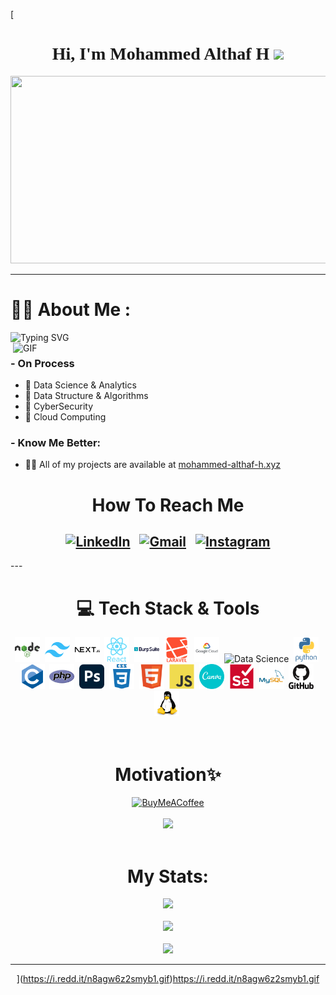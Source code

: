 [

<h1 align ="center" style="font-family:'Futura Md BT'">
   Hi, I'm Mohammed Althaf H
  <img src="https://media.giphy.com/media/hvRJCLFzcasrR4ia7z/giphy.gif" width="30px"/>
</h1>
<div align="center">
  <img src="https://media1.tenor.com/m/YXB84-L5pfMAAAAC/allooo-hey.gif" width="600" height="300"/>
</div>

---

# :man_technologist: About Me :
![Typing SVG](https://readme-typing-svg.demolab.com?font=Futura+Md+BT&weight=900&size=25&duration=5010&pause=800&random=false&width=435&lines=Creative+Programmer;Web+Developer;Cloud+Enthusiast;Pentester)
<img hight="400" width="500" alt="GIF" align="right" src="https://media1.tenor.com/m/Obshy86MvfcAAAAC/yo-anime.gif"/>

### - On Process
- 🤖 Data Science & Analytics
- 🤖 Data Structure & Algorithms
- 🤖 CyberSecurity
- 🤖 Cloud Computing

### - Know Me Better:
- :man_technologist: All of my projects are available at [mohammed-althaf-h.xyz](https://mohammed-althaf-h.xyz)

<div align="center">

# How To Reach Me

 [![LinkedIn](https://img.shields.io/badge/Mohammed_Althaf_H-%230077B5.svg?style=for-the-badge&logo=linkedin&logoColor=white)](https://linkedin.com/in/mohammed-althaf-h)   [![Gmail](https://img.shields.io/badge/Mohammed_althaf_h-D14836?style=for-the-badge&logo=gmail&logoColor=white)](mailto:althaf78602@gmail.com)   [![Instagram](https://img.shields.io/badge/Mohammed_althaf_h-%23E4405F.svg?style=for-the-badge&logo=Instagram&logoColor=white)](https://instagram.com/mohammed_althaf_h)
-
</div>
---
 <div align="center">
<h1> 💻 Tech Stack & Tools</h1>

 <div>
    <img src="https://github.com/devicons/devicon/blob/master/icons/nodejs/nodejs-original-wordmark.svg" title="Node.js" alt="Node.js" width="40" height="40"/>&nbsp;
    <img src="https://github.com/devicons/devicon/blob/master/icons/tailwindcss/tailwindcss-plain.svg" title="Tailwind CSS" alt="Tailwind CSS" width="40" height="40"/>&nbsp;
    <img src="https://github.com/devicons/devicon/blob/master/icons/nextjs/nextjs-original-wordmark.svg" title="Next.js" alt="Next.js" width="40" height="40"/>&nbsp;
    <img src="https://github.com/devicons/devicon/blob/master/icons/react/react-original-wordmark.svg" title="React" alt="React" width="40" height="40"/>&nbsp;
    <img src="https://github.com/devicons/devicon/blob/master/icons/burpsuite/burpsuite-original-wordmark.svg" title="Burp Suite" alt="Burp Suite" width="40" height="40"/>&nbsp;
    <img src="https://github.com/devicons/devicon/blob/master/icons/laravel/laravel-plain-wordmark.svg" title="Laravel" alt="Laravel" width="40" height="40"/>&nbsp;
    <img src="https://github.com/devicons/devicon/blob/master/icons/googlecloud/googlecloud-original-wordmark.svg" title="Google Cloud Platform" alt="Google Cloud Platform" width="40" height="40"/>&nbsp;
    <img src="https://github.com/devicons/devicon/blob/master/icons/datascience/datascience-original.svg" title="Data Science" alt="Data Science" width="40" height="40"/>&nbsp;
    <img src="https://github.com/devicons/devicon/blob/master/icons/python/python-original-wordmark.svg" title="Python" alt="Python" width="40" height="40"/>&nbsp;
    <img src="https://github.com/devicons/devicon/blob/master/icons/c/c-original.svg" title="C" alt="C" width="40" height="40"/>&nbsp;
    <img src="https://github.com/devicons/devicon/blob/master/icons/php/php-original.svg" title="PHP" alt="PHP" width="40" height="40"/>&nbsp;
    <img src="https://github.com/devicons/devicon/blob/master/icons/photoshop/photoshop-plain.svg" title="Photoshop" alt="Photoshop" width="40" height="40"/>&nbsp;
    <img src="https://github.com/devicons/devicon/blob/master/icons/css3/css3-plain-wordmark.svg" title="CSS3" alt="CSS3" width="40" height="40"/>&nbsp;
    <img src="https://github.com/devicons/devicon/blob/master/icons/html5/html5-original.svg" title="HTML5" alt="HTML5" width="40" height="40"/>&nbsp;
    <img src="https://github.com/devicons/devicon/blob/master/icons/javascript/javascript-original.svg" title="JavaScript" alt="JavaScript" width="40" height="40"/>&nbsp;
    <img src="https://github.com/devicons/devicon/blob/master/icons/canva/canva-original.svg" title="Canva" alt="Canva" width="40" height="40"/>&nbsp;
    <img src="https://github.com/devicons/devicon/blob/master/icons/selenium/selenium-original.svg" title="Selenium" alt="Selenium" width="40" height="40"/>&nbsp;
    <img src="https://github.com/devicons/devicon/blob/master/icons/mysql/mysql-original-wordmark.svg" title="MySQL" alt="MySQL" width="40" height="40"/>&nbsp;
    <img src="https://github.com/devicons/devicon/blob/master/icons/github/github-original-wordmark.svg" title="GitHub" alt="GitHub" width="40" height="40"/>&nbsp;
    <img src="https://github.com/devicons/devicon/blob/master/icons/linux/linux-original.svg" title="Linux" alt="Linux" width="40" height="40"/>&nbsp;
  </div></div><br><br>
<h1 align="center">Motivation✨</h1>
<div align="center">

[![BuyMeACoffee](https://img.shields.io/badge/Buy%20Me%20a%20Coffee-ffdd00?style=for-the-badge&logo=buy-me-a-coffee&logoColor=black)](https://buymeacoffee.com/mohammedalthafh) 
<br><br>
![](https://quotes-github-readme.vercel.app/api?type=vetical&theme=merko)</br></br>
# My Stats:
![](https://github-readme-stats.vercel.app/api?username=mohammed-althaf-h&theme=blue-green&hide_border=false&include_all_commits=true&count_private=false)<br/><br/>
![](https://github-readme-stats.vercel.app/api/top-langs/?username=mohammed-althaf-h&theme=blue-green&hide_border=false&include_all_commits=true&count_private=false&layout=compact)<br/><br/>
![](https://github-readme-streak-stats.herokuapp.com/?user=mohammed-althaf-h&theme=blue-green&hide_border=false)

---
](https://i.redd.it/n8agw6z2smyb1.gif)https://i.redd.it/n8agw6z2smyb1.gif
